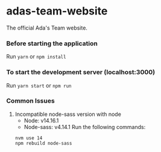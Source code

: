 # adas-team-website
The official Ada's Team website.


### Before starting the application
Run `yarn` or `npm install`

### To start the development server (localhost:3000)

Run `yarn start` or `npm run`

### Common Issues
1. Incompatible node-sass version with node
   - Node: v14.16.1
   - Node-sass: v4.14.1
   Run the following commands:
   ```
   nvm use 14
   npm rebuild node-sass
   ```

